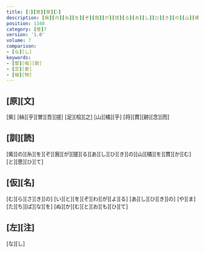 ```yaml
---
title: [（][寄][草][）]
description: [紫][の][糸][を][ぞ][我][が][搓][る][あ][し][ひ][き][の][山][橘][を][貫][か][む][と][思][ひ][て]
position: 1340
category: [巻]7
version: '1.0'
volume: 7
comparison:
- [な][し]
keywords:
- [譬][喩][歌]
- [恋][愛]
- [植][物]
---
```


## [原][文]

[紫] [絲][乎][曽][吾][搓] [足][桧][之] [山][橘][乎] [将][貫][跡][念][而]

## [訓][読]

[紫][の][糸][を][ぞ][我][が][搓][る][あ][し][ひ][き][の][山][橘][を][貫][か][む][と][思][ひ][て]

## [仮][名]

[む][ら][さ][き][の] [い][と][を][ぞ][わ][が][よ][る] [あ][し][ひ][き][の] [や][ま][た][ち][ば][な][を] [ぬ][か][む][と][お][も][ひ][て]

## [左][注]

[な][し]
